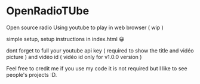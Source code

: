 # OpenRadioTUbe
 Open source radio Using youtube to play in web browser ( wip )

simple setup, setup instructions in index.html 😀 

dont forget to full your youtube api key ( required to show the title and vidéo picture ) and vidéo id ( vidéo id only for v1.0.0 version ) 

Feel free to credit me if you use my code it is not required but I like to see people's projects :D.
